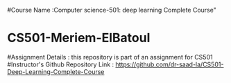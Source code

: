 #Course Name :Computer science-501: deep learning Complete Course"
# CS501-Meriem-ElBatoul
#Assignment Details : this repository is part of an assignment for CS501
#Instructor's Github Repository Link : https://github.com/dr-saad-la/CS501-Deep-Learning-Complete-Course
